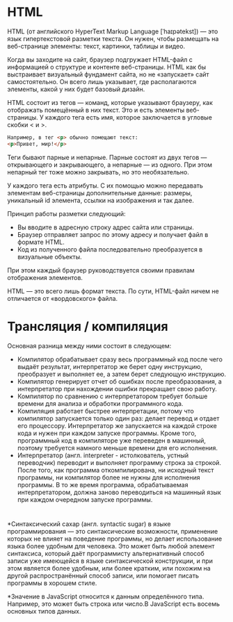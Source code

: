 # HTML
HTML (от английского HyperText Markup Language [ˈhaɪpətekst]) — это язык гипертекстовой разметки текста. Он нужен, чтобы размещать на веб-странице элементы: текст, картинки, таблицы и видео.

Когда вы заходите на сайт, браузер подгружает HTML-файл с информацией о структуре и контенте веб-страницы. HTML как бы выстраивает визуальный фундамент сайта, но не «запускает» сайт самостоятельно. Он всего лишь указывает, где располагаются элементы, какой у них будет базовый дизайн.

HTML состоит из тегов — команд, которые указывают браузеру, как отображать помещённый в них текст. Это и есть элементы веб-страницы. У каждого тега есть имя, которое заключается в угловые скобки < и >.
```html
Например, в тег <p> обычно помещают текст:
<p>Привет, мир!</p>
```
Теги бывают парные и непарные. Парные состоят из двух тегов — открывающего и закрывающего, а непарные — из одного. При этом непарный тег тоже можно закрывать, но это необязательно.

У каждого тега есть атрибуты. С их помощью можно передавать элементам веб-страницы дополнительные данные: размеры, уникальный id элемента, ссылки на изображения и так далее.

Принцип работы разметки следующий:
- Вы вводите в адресную строку адрес сайта или страницы.
- Браузер отправляет запрос по этому адресу и получает файл в формате HTML.
- Код из полученного файла последовательно преобразуется в визуальные объекты.

При этом каждый браузер руководствуется своими правилам отображения элементов. 

HTML — это всего лишь формат текста. По сути, HTML-файл ничем не отличается от «вордовского» файла.

# Трансляция / компиляция

Основная разница между ними состоит в следующем:
- Компилятор обрабатывает сразу весь программный код после чего выдаёт результат, интерпретатор же берет одну инструкцию, преобразует и выполняет ее, а затем берет следующую инструкцию.
- Компилятор генерирует отчет об ошибках после преобразования, а интерпретатор при нахождении ошибки прекращает свою работу.
- Компилятор по сравнению с интерпретатором требует больше времени для анализа и обработки программного кода.
- Компиляция работает быстрее интерпретации, потому что компилятор запускается только один раз: делает перевод и отдает его процессору. Интерпретатор же запускается на каждой строке кода и нужен при каждом запуске программы. Кроме того, программный код в компиляторе уже переведен в машинный, поэтому требуется намного меньше времени для его исполнения.
- Интерпретатор (англ. interpreter - истолкователь, устный переводчик) переводит и выполняет программу строка за строкой.
После того, как программа откомпилирована, ни исходный текст программы, ни компилятор более не нужны для исполнения программы. В то же время программа, обрабатываемая интерпретатором, должна заново переводиться на машинный язык при каждом очередном запуске программы.

#

*Синтаксический сахар (англ. syntactic sugar) в языке программирования — это синтаксические возможности, применение которых не влияет на поведение программы, но делает использование языка более удобным для человека.
Это может быть любой элемент синтаксиса, который даёт программисту альтернативный способ записи уже имеющейся в языке синтаксической конструкции, и при этом является более удобным, или более кратким, или похожим на другой распространённый способ записи, или помогает писать программы в хорошем стиле. 

*Значение в JavaScript относится к данным определённого типа. Например, это может быть строка или число.В JavaScript есть восемь основных типов данных.
